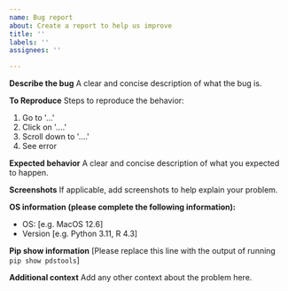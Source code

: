 ```yaml
---
name: Bug report
about: Create a report to help us improve
title: ''
labels: ''
assignees: ''

---
```


**Describe the bug**
A clear and concise description of what the bug is.

**To Reproduce**
Steps to reproduce the behavior:
1. Go to '...'
2. Click on '....'
3. Scroll down to '....'
4. See error

**Expected behavior**
A clear and concise description of what you expected to happen.

**Screenshots**
If applicable, add screenshots to help explain your problem.

**OS information (please complete the following information):**
 - OS: [e.g. MacOS 12.6]
 - Version [e.g. Python 3.11, R 4.3]

**Pip show information**
[Please replace this line with the output of running `pip show pdstools`]

**Additional context**
Add any other context about the problem here.
